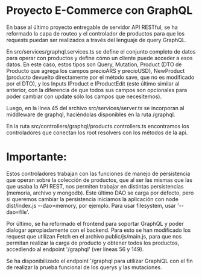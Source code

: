 # Proyecto E-Commerce con GraphQL

En base al último proyecto entregable de servidor API RESTful, se ha reformado la capa de routeo y el controlador de productos para que los requests puedan ser realizados a través del lenguaje de query GraphQL.

En src/services/graphql.services.ts se define el conjunto completo de datos para operar con productos y define cómo un cliente puede acceder a esos datos.
En este caso, estos tipos son Query, Mutation, Product (DTO de Producto que agrega los campos precioARS y precioUSD), NewProduct (producto devuelto directamente por el método save, que no es modificado por el DTO), y los Inputs IProduct e IProductEdit (este último similar al anterior, con la diferencia de que todos sus campos son opcionales para poder cambiar con update sólo los campos que necesitemos).

Luego, en la línea 45 del archivo src/services/server.ts se incorporan al middleware de graphql, haciéndolas disponibles en la ruta /graphql.

En la ruta src/controllers/graphql/products.controllers.ts encontramos los controladores que conectan los root resolvers con los métodos de la api.

# Importante:

Estos controladores trabajan con las funciones de manejo de persistencia que operan sobre la colección de productos, que al ser las mismas que las que usaba la API REST, nos permiten trabajar en distintas persistencias (memoria, archivo y mongodb). Este último DAO se carga por defecto, pero si queremos cambiar la persistencia iniciamos la aplicación con node dist/index.js --dao=memory, por ejemplo. Para usar filesystem, usar '--dao=file'.

Por último, se ha reformado el frontend para soportar GraphQL y poder dialogar apropiadamente con el backend. Para esto se han modificado los request que utilizan Fetch en el archivo public/js/main.js, para que nos permitan realizar la carga de producto y obtener todos los productos, accediendo al endpoint '/graphql' (ver líneas 56 y 149).

Se ha disponibilizado el endpoint '/graphql para utilizar GraphiQL con el fin de realizar la prueba funcional de los querys y las mutaciones.
